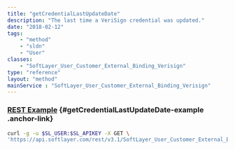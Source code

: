 ```yaml
---
title: "getCredentialLastUpdateDate"
description: "The last time a VeriSign credential was updated."
date: "2018-02-12"
tags:
    - "method"
    - "sldn"
    - "User"
classes:
    - "SoftLayer_User_Customer_External_Binding_Verisign"
type: "reference"
layout: "method"
mainService : "SoftLayer_User_Customer_External_Binding_Verisign"
---
```


### [REST Example](#getCredentialLastUpdateDate-example) <a href="/article/rest/"><i class="fas fa-question"></i></a> {#getCredentialLastUpdateDate-example .anchor-link} 
```bash
curl -g -u $SL_USER:$SL_APIKEY -X GET \
'https://api.softlayer.com/rest/v3.1/SoftLayer_User_Customer_External_Binding_Verisign/{SoftLayer_User_Customer_External_Binding_VerisignID}/getCredentialLastUpdateDate'
```
